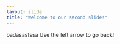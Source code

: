 ```yaml
---
layout: slide
title: "Welcome to our second slide!"
---
```

badasasfssa
Use the left arrow to go back!
